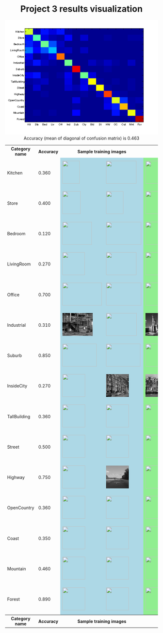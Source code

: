 <center>
<h1>Project 3 results visualization</h1>
<img src="confusion_matrix.png">

<br>
Accuracy (mean of diagonal of confusion matrix) is 0.463
<p>

<table border=0 cellpadding=4 cellspacing=1>
<tr>
<th>Category name</th>
<th>Accuracy</th>
<th colspan=2>Sample training images</th>
<th colspan=2>Sample true positives</th>
<th colspan=2>False positives with true label</th>
<th colspan=2>False negatives with wrong predicted label</th>
</tr>
<tr>
<td>Kitchen</td>
<td>0.360</td>
<td bgcolor=LightBlue><img src="thumbnails/Kitchen_image_0032.jpg" width=57 height=75></td>
<td bgcolor=LightBlue><img src="thumbnails/Kitchen_image_0112.jpg" width=100 height=75></td>
<td bgcolor=LightGreen><img src="thumbnails/Kitchen_image_0050.jpg" width=100 height=75></td>
<td bgcolor=LightGreen><img src="thumbnails/Kitchen_image_0056.jpg" width=99 height=75></td>
<td bgcolor=LightCoral><img src="thumbnails/Office_image_0127.jpg" width=119 height=75><br><small>Office</small></td>
<td bgcolor=LightCoral><img src="thumbnails/InsideCity_image_0071.jpg" width=75 height=75><br><small>InsideCity</small></td>
<td bgcolor=#FFBB55><img src="thumbnails/Kitchen_image_0031.jpg" width=57 height=75><br><small>Office</small></td>
<td bgcolor=#FFBB55><img src="thumbnails/Kitchen_image_0125.jpg" width=114 height=75><br><small>Store</small></td>
</tr>
<tr>
<td>Store</td>
<td>0.400</td>
<td bgcolor=LightBlue><img src="thumbnails/Store_image_0129.jpg" width=60 height=75></td>
<td bgcolor=LightBlue><img src="thumbnails/Store_image_0064.jpg" width=57 height=75></td>
<td bgcolor=LightGreen><img src="thumbnails/Store_image_0076.jpg" width=54 height=75></td>
<td bgcolor=LightGreen><img src="thumbnails/Store_image_0014.jpg" width=44 height=75></td>
<td bgcolor=LightCoral><img src="thumbnails/InsideCity_image_0140.jpg" width=75 height=75><br><small>InsideCity</small></td>
<td bgcolor=LightCoral><img src="thumbnails/TallBuilding_image_0016.jpg" width=75 height=75><br><small>TallBuilding</small></td>
<td bgcolor=#FFBB55><img src="thumbnails/Store_image_0033.jpg" width=95 height=75><br><small>Suburb</small></td>
<td bgcolor=#FFBB55><img src="thumbnails/Store_image_0096.jpg" width=57 height=75><br><small>Suburb</small></td>
</tr>
<tr>
<td>Bedroom</td>
<td>0.120</td>
<td bgcolor=LightBlue><img src="thumbnails/Bedroom_image_0061.jpg" width=97 height=75></td>
<td bgcolor=LightBlue><img src="thumbnails/Bedroom_image_0111.jpg" width=116 height=75></td>
<td bgcolor=LightGreen><img src="thumbnails/Bedroom_image_0113.jpg" width=100 height=75></td>
<td bgcolor=LightGreen><img src="thumbnails/Bedroom_image_0140.jpg" width=113 height=75></td>
<td bgcolor=LightCoral><img src="thumbnails/Kitchen_image_0104.jpg" width=115 height=75><br><small>Kitchen</small></td>
<td bgcolor=LightCoral><img src="thumbnails/TallBuilding_image_0096.jpg" width=75 height=75><br><small>TallBuilding</small></td>
<td bgcolor=#FFBB55><img src="thumbnails/Bedroom_image_0152.jpg" width=106 height=75><br><small>Kitchen</small></td>
<td bgcolor=#FFBB55><img src="thumbnails/Bedroom_image_0016.jpg" width=97 height=75><br><small>InsideCity</small></td>
</tr>
<tr>
<td>LivingRoom</td>
<td>0.270</td>
<td bgcolor=LightBlue><img src="thumbnails/LivingRoom_image_0253.jpg" width=74 height=75></td>
<td bgcolor=LightBlue><img src="thumbnails/LivingRoom_image_0212.jpg" width=100 height=75></td>
<td bgcolor=LightGreen><img src="thumbnails/LivingRoom_image_0116.jpg" width=51 height=75></td>
<td bgcolor=LightGreen><img src="thumbnails/LivingRoom_image_0122.jpg" width=120 height=75></td>
<td bgcolor=LightCoral><img src="thumbnails/Coast_image_0029.jpg" width=75 height=75><br><small>Coast</small></td>
<td bgcolor=LightCoral><img src="thumbnails/Bedroom_image_0084.jpg" width=107 height=75><br><small>Bedroom</small></td>
<td bgcolor=#FFBB55><img src="thumbnails/LivingRoom_image_0010.jpg" width=100 height=75><br><small>InsideCity</small></td>
<td bgcolor=#FFBB55><img src="thumbnails/LivingRoom_image_0024.jpg" width=100 height=75><br><small>Office</small></td>
</tr>
<tr>
<td>Office</td>
<td>0.700</td>
<td bgcolor=LightBlue><img src="thumbnails/Office_image_0008.jpg" width=130 height=75></td>
<td bgcolor=LightBlue><img src="thumbnails/Office_image_0132.jpg" width=116 height=75></td>
<td bgcolor=LightGreen><img src="thumbnails/Office_image_0038.jpg" width=119 height=75></td>
<td bgcolor=LightGreen><img src="thumbnails/Office_image_0080.jpg" width=102 height=75></td>
<td bgcolor=LightCoral><img src="thumbnails/LivingRoom_image_0094.jpg" width=64 height=75><br><small>LivingRoom</small></td>
<td bgcolor=LightCoral><img src="thumbnails/Bedroom_image_0067.jpg" width=70 height=75><br><small>Bedroom</small></td>
<td bgcolor=#FFBB55><img src="thumbnails/Office_image_0150.jpg" width=92 height=75><br><small>Kitchen</small></td>
<td bgcolor=#FFBB55><img src="thumbnails/Office_image_0126.jpg" width=108 height=75><br><small>Kitchen</small></td>
</tr>
<tr>
<td>Industrial</td>
<td>0.310</td>
<td bgcolor=LightBlue><img src="thumbnails/Industrial_image_0212.jpg" width=100 height=75></td>
<td bgcolor=LightBlue><img src="thumbnails/Industrial_image_0134.jpg" width=101 height=75></td>
<td bgcolor=LightGreen><img src="thumbnails/Industrial_image_0139.jpg" width=55 height=75></td>
<td bgcolor=LightGreen><img src="thumbnails/Industrial_image_0006.jpg" width=114 height=75></td>
<td bgcolor=LightCoral><img src="thumbnails/Street_image_0044.jpg" width=75 height=75><br><small>Street</small></td>
<td bgcolor=LightCoral><img src="thumbnails/TallBuilding_image_0128.jpg" width=75 height=75><br><small>TallBuilding</small></td>
<td bgcolor=#FFBB55><img src="thumbnails/Industrial_image_0087.jpg" width=112 height=75><br><small>Store</small></td>
<td bgcolor=#FFBB55><img src="thumbnails/Industrial_image_0027.jpg" width=92 height=75><br><small>Street</small></td>
</tr>
<tr>
<td>Suburb</td>
<td>0.850</td>
<td bgcolor=LightBlue><img src="thumbnails/Suburb_image_0235.jpg" width=113 height=75></td>
<td bgcolor=LightBlue><img src="thumbnails/Suburb_image_0124.jpg" width=113 height=75></td>
<td bgcolor=LightGreen><img src="thumbnails/Suburb_image_0162.jpg" width=113 height=75></td>
<td bgcolor=LightGreen><img src="thumbnails/Suburb_image_0077.jpg" width=113 height=75></td>
<td bgcolor=LightCoral><img src="thumbnails/Coast_image_0027.jpg" width=75 height=75><br><small>Coast</small></td>
<td bgcolor=LightCoral><img src="thumbnails/OpenCountry_image_0042.jpg" width=75 height=75><br><small>OpenCountry</small></td>
<td bgcolor=#FFBB55><img src="thumbnails/Suburb_image_0103.jpg" width=113 height=75><br><small>Store</small></td>
<td bgcolor=#FFBB55><img src="thumbnails/Suburb_image_0171.jpg" width=113 height=75><br><small>InsideCity</small></td>
</tr>
<tr>
<td>InsideCity</td>
<td>0.270</td>
<td bgcolor=LightBlue><img src="thumbnails/InsideCity_image_0221.jpg" width=75 height=75></td>
<td bgcolor=LightBlue><img src="thumbnails/InsideCity_image_0174.jpg" width=75 height=75></td>
<td bgcolor=LightGreen><img src="thumbnails/InsideCity_image_0029.jpg" width=75 height=75></td>
<td bgcolor=LightGreen><img src="thumbnails/InsideCity_image_0023.jpg" width=75 height=75></td>
<td bgcolor=LightCoral><img src="thumbnails/Bedroom_image_0098.jpg" width=91 height=75><br><small>Bedroom</small></td>
<td bgcolor=LightCoral><img src="thumbnails/TallBuilding_image_0053.jpg" width=75 height=75><br><small>TallBuilding</small></td>
<td bgcolor=#FFBB55><img src="thumbnails/InsideCity_image_0050.jpg" width=75 height=75><br><small>Store</small></td>
<td bgcolor=#FFBB55><img src="thumbnails/InsideCity_image_0051.jpg" width=75 height=75><br><small>Industrial</small></td>
</tr>
<tr>
<td>TallBuilding</td>
<td>0.360</td>
<td bgcolor=LightBlue><img src="thumbnails/TallBuilding_image_0210.jpg" width=75 height=75></td>
<td bgcolor=LightBlue><img src="thumbnails/TallBuilding_image_0231.jpg" width=75 height=75></td>
<td bgcolor=LightGreen><img src="thumbnails/TallBuilding_image_0006.jpg" width=75 height=75></td>
<td bgcolor=LightGreen><img src="thumbnails/TallBuilding_image_0029.jpg" width=75 height=75></td>
<td bgcolor=LightCoral><img src="thumbnails/LivingRoom_image_0101.jpg" width=101 height=75><br><small>LivingRoom</small></td>
<td bgcolor=LightCoral><img src="thumbnails/Bedroom_image_0112.jpg" width=133 height=75><br><small>Bedroom</small></td>
<td bgcolor=#FFBB55><img src="thumbnails/TallBuilding_image_0107.jpg" width=75 height=75><br><small>Bedroom</small></td>
<td bgcolor=#FFBB55><img src="thumbnails/TallBuilding_image_0098.jpg" width=75 height=75><br><small>Industrial</small></td>
</tr>
<tr>
<td>Street</td>
<td>0.500</td>
<td bgcolor=LightBlue><img src="thumbnails/Street_image_0039.jpg" width=75 height=75></td>
<td bgcolor=LightBlue><img src="thumbnails/Street_image_0255.jpg" width=75 height=75></td>
<td bgcolor=LightGreen><img src="thumbnails/Street_image_0010.jpg" width=75 height=75></td>
<td bgcolor=LightGreen><img src="thumbnails/Street_image_0022.jpg" width=75 height=75></td>
<td bgcolor=LightCoral><img src="thumbnails/Bedroom_image_0092.jpg" width=116 height=75><br><small>Bedroom</small></td>
<td bgcolor=LightCoral><img src="thumbnails/InsideCity_image_0041.jpg" width=75 height=75><br><small>InsideCity</small></td>
<td bgcolor=#FFBB55><img src="thumbnails/Street_image_0047.jpg" width=75 height=75><br><small>Industrial</small></td>
<td bgcolor=#FFBB55><img src="thumbnails/Street_image_0143.jpg" width=75 height=75><br><small>Industrial</small></td>
</tr>
<tr>
<td>Highway</td>
<td>0.750</td>
<td bgcolor=LightBlue><img src="thumbnails/Highway_image_0072.jpg" width=75 height=75></td>
<td bgcolor=LightBlue><img src="thumbnails/Highway_image_0073.jpg" width=75 height=75></td>
<td bgcolor=LightGreen><img src="thumbnails/Highway_image_0155.jpg" width=75 height=75></td>
<td bgcolor=LightGreen><img src="thumbnails/Highway_image_0089.jpg" width=75 height=75></td>
<td bgcolor=LightCoral><img src="thumbnails/Coast_image_0014.jpg" width=75 height=75><br><small>Coast</small></td>
<td bgcolor=LightCoral><img src="thumbnails/Mountain_image_0039.jpg" width=75 height=75><br><small>Mountain</small></td>
<td bgcolor=#FFBB55><img src="thumbnails/Highway_image_0026.jpg" width=75 height=75><br><small>Kitchen</small></td>
<td bgcolor=#FFBB55><img src="thumbnails/Highway_image_0140.jpg" width=75 height=75><br><small>Street</small></td>
</tr>
<tr>
<td>OpenCountry</td>
<td>0.360</td>
<td bgcolor=LightBlue><img src="thumbnails/OpenCountry_image_0124.jpg" width=75 height=75></td>
<td bgcolor=LightBlue><img src="thumbnails/OpenCountry_image_0152.jpg" width=75 height=75></td>
<td bgcolor=LightGreen><img src="thumbnails/OpenCountry_image_0086.jpg" width=75 height=75></td>
<td bgcolor=LightGreen><img src="thumbnails/OpenCountry_image_0106.jpg" width=75 height=75></td>
<td bgcolor=LightCoral><img src="thumbnails/Coast_image_0093.jpg" width=75 height=75><br><small>Coast</small></td>
<td bgcolor=LightCoral><img src="thumbnails/Industrial_image_0008.jpg" width=114 height=75><br><small>Industrial</small></td>
<td bgcolor=#FFBB55><img src="thumbnails/OpenCountry_image_0091.jpg" width=75 height=75><br><small>Suburb</small></td>
<td bgcolor=#FFBB55><img src="thumbnails/OpenCountry_image_0014.jpg" width=75 height=75><br><small>Mountain</small></td>
</tr>
<tr>
<td>Coast</td>
<td>0.350</td>
<td bgcolor=LightBlue><img src="thumbnails/Coast_image_0231.jpg" width=75 height=75></td>
<td bgcolor=LightBlue><img src="thumbnails/Coast_image_0200.jpg" width=75 height=75></td>
<td bgcolor=LightGreen><img src="thumbnails/Coast_image_0085.jpg" width=75 height=75></td>
<td bgcolor=LightGreen><img src="thumbnails/Coast_image_0094.jpg" width=75 height=75></td>
<td bgcolor=LightCoral><img src="thumbnails/Industrial_image_0117.jpg" width=102 height=75><br><small>Industrial</small></td>
<td bgcolor=LightCoral><img src="thumbnails/OpenCountry_image_0097.jpg" width=75 height=75><br><small>OpenCountry</small></td>
<td bgcolor=#FFBB55><img src="thumbnails/Coast_image_0092.jpg" width=75 height=75><br><small>Suburb</small></td>
<td bgcolor=#FFBB55><img src="thumbnails/Coast_image_0113.jpg" width=75 height=75><br><small>OpenCountry</small></td>
</tr>
<tr>
<td>Mountain</td>
<td>0.460</td>
<td bgcolor=LightBlue><img src="thumbnails/Mountain_image_0167.jpg" width=75 height=75></td>
<td bgcolor=LightBlue><img src="thumbnails/Mountain_image_0195.jpg" width=75 height=75></td>
<td bgcolor=LightGreen><img src="thumbnails/Mountain_image_0114.jpg" width=75 height=75></td>
<td bgcolor=LightGreen><img src="thumbnails/Mountain_image_0089.jpg" width=75 height=75></td>
<td bgcolor=LightCoral><img src="thumbnails/Highway_image_0031.jpg" width=75 height=75><br><small>Highway</small></td>
<td bgcolor=LightCoral><img src="thumbnails/Highway_image_0116.jpg" width=75 height=75><br><small>Highway</small></td>
<td bgcolor=#FFBB55><img src="thumbnails/Mountain_image_0022.jpg" width=75 height=75><br><small>Suburb</small></td>
<td bgcolor=#FFBB55><img src="thumbnails/Mountain_image_0103.jpg" width=75 height=75><br><small>Forest</small></td>
</tr>
<tr>
<td>Forest</td>
<td>0.890</td>
<td bgcolor=LightBlue><img src="thumbnails/Forest_image_0143.jpg" width=75 height=75></td>
<td bgcolor=LightBlue><img src="thumbnails/Forest_image_0104.jpg" width=75 height=75></td>
<td bgcolor=LightGreen><img src="thumbnails/Forest_image_0139.jpg" width=75 height=75></td>
<td bgcolor=LightGreen><img src="thumbnails/Forest_image_0009.jpg" width=75 height=75></td>
<td bgcolor=LightCoral><img src="thumbnails/Coast_image_0070.jpg" width=75 height=75><br><small>Coast</small></td>
<td bgcolor=LightCoral><img src="thumbnails/Mountain_image_0101.jpg" width=75 height=75><br><small>Mountain</small></td>
<td bgcolor=#FFBB55><img src="thumbnails/Forest_image_0128.jpg" width=75 height=75><br><small>Suburb</small></td>
<td bgcolor=#FFBB55><img src="thumbnails/Forest_image_0035.jpg" width=75 height=75><br><small>Suburb</small></td>
</tr>
<tr>
<th>Category name</th>
<th>Accuracy</th>
<th colspan=2>Sample training images</th>
<th colspan=2>Sample true positives</th>
<th colspan=2>False positives with true label</th>
<th colspan=2>False negatives with wrong predicted label</th>
</tr>
</table>
</center>


